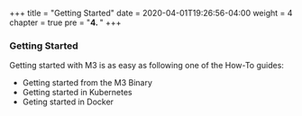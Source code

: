 +++
title = "Getting Started"
date = 2020-04-01T19:26:56-04:00
weight = 4
chapter = true
pre = "<b>4. </b>"
+++

### Getting Started

 Getting started with M3 is as easy as following one of the How-To guides:
 * Getting started from the M3 Binary
 * Getting started in Kubernetes 
 * Geting started in Docker 